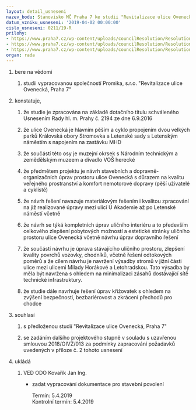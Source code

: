 ```yaml
---
layout: detail_usneseni
nazev_bodu: Stanovisko MČ Praha 7 ke studii "Revitalizace ulice Ovenecká, Praha 7"
datum_vzniku_usneseni: '2019-04-02 00:00:00'
cislo_usneseni: 0211/19-R
prilohy:
- https://www.praha7.cz/wp-content/uploads/councilResolution/Resolutions/30736/export/1__Duvodova_zprava1~442522.doc
- https://www.praha7.cz/wp-content/uploads/councilResolution/Resolutions/30736/export/2__pripominky~442521.doc
- https://www.praha7.cz/wp-content/uploads/councilResolution/Resolutions/30736/export/export~443027.pdf
organ: rada
---
```

<OL class=urzList_view id=urzList>
<LI class=urzClass1><SPAN name="1">bere na vědomí</SPAN>
<OL class="urzOlClass decimal ">
<LI class=urzClass2 style="TEXT-ALIGN: left"><SPAN>
<P>studii vypracovanou společností Promika, s.r.o. "Revitalizace ulice Ovenecká, Praha 7"</P></SPAN></LI></OL></LI>
<LI class=urzClass1><SPAN name="50">konstatuje,</SPAN>
<OL class="urzOlClass decimal ">
<LI class=urzClass2 style="TEXT-ALIGN: left"><SPAN>
<P>že studie je zpracována na základě dotačního titulu schváleného Usnesením Rady hl. m. Prahy č. 2194 ze dne 6.9.2016</P></SPAN></LI>
<LI class=urzClass2 style="TEXT-ALIGN: left"><SPAN>
<P>že ulice Ovenecká je hlavním pěším a cyklo propojením dvou velkých parků Královská obory Stromovka a Letenské sady s Letenským náměstím s napojením na zastávku MHD</P></SPAN></LI>
<LI class=urzClass2 style="TEXT-ALIGN: left"><SPAN>
<P>že součástí této osy je muzejní okrsek s Národním technickým a zemědělským muzeem a divadlo VOŠ herecké</P></SPAN></LI>
<LI class=urzClass2 style="TEXT-ALIGN: left"><SPAN>
<P>že předmětem projektu je návrh stavebních a dopravně-organizačních úprav prostoru ulice Ovenecká s důrazem na kvalitu veřejného prostranství a komfort nemotorové dopravy (pěší uživatelé a cyklisté)</P></SPAN></LI>
<LI class=urzClass2 style="TEXT-ALIGN: left"><SPAN>
<P>že návrh řešení navazuje materiálovým řešením i kvalitou zpracování na již realizované úpravy mezi ulicí U Akademie až po Letenské náměstí včetně</P></SPAN></LI>
<LI class=urzClass2 style="TEXT-ALIGN: left"><SPAN>
<P>že návrh se týká kompletních úprav uličního interiéru a to především celkového zlepšení pobytových možností a estetické stránky uličního prostoru ulice Ovenecká včetně návrhu úprav dopravního řešení</P></SPAN></LI>
<LI class=urzClass2 style="TEXT-ALIGN: left"><SPAN>
<P>že součástí návrhu je úprava stávajícího uličního prostoru, zlepšení kvality povrchů vozovky, chodníků, včetně řešení odtokových poměrů a že cílem návrhu je navržení výsadby stromů v jižní části ulice mezi ulicemi Milady Horákové a Letohradskou. Tato výsadba by měla být navržena s ohledem na minimalizaci zásahů dostávající sítě technické infrastruktury.</P></SPAN></LI>
<LI class=urzClass2 style="TEXT-ALIGN: left"><SPAN>
<P>že studie dále navrhuje řešení úprav křižovatek s ohledem na zvýšení bezpečnosti, bezbariérovost a zkrácení přechodů pro chodce</P></SPAN></LI></OL></LI>
<LI class=urzClass1><SPAN name="26">souhlasí</SPAN>
<OL class="urzOlClass decimal ">
<LI class=urzClass2 style="TEXT-ALIGN: left"><SPAN>
<P>s předloženou studií "Revitalizace ulice Ovenecká, Praha 7"</P></SPAN></LI>
<LI class=urzClass2 style="TEXT-ALIGN: left"><SPAN>
<P>se zadáním dalšího projektového stupně v souladu s uzavřenou smlouvou 2018/OIVZ/013 za podmínky zapracování požadavků uvedených v příloze č. 2 tohoto usnesení</P></SPAN></LI></OL></LI>
<LI class=urzClass1 id=urzUkoly><SPAN name="1">ukládá</SPAN>
<OL class=urzOlClass>
<LI class=urzClass2><SPAN>
<P>VED ODO Kovařík Jan Ing.</P></SPAN>
<UL class=urzUlClass>
<LI class=urzClass3><SPAN>
<P>zadat vypracování dokumentace pro stavební povolení</P></SPAN><SPAN class=urzUkolTermin>Termín:&nbsp;5.4.2019</SPAN>
<DIV class=urzUkolTermin>Kontrolní termín:&nbsp;5.4.2019</DIV></LI></UL></LI></OL></LI></OL>